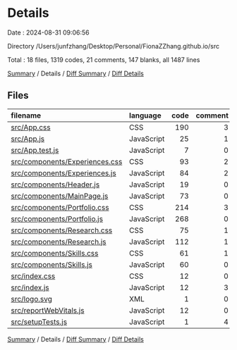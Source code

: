 # Details

Date : 2024-08-31 09:06:56

Directory /Users/junfzhang/Desktop/Personal/FionaZZhang.github.io/src

Total : 18 files,  1319 codes, 21 comments, 147 blanks, all 1487 lines

[Summary](results.md) / Details / [Diff Summary](diff.md) / [Diff Details](diff-details.md)

## Files
| filename | language | code | comment | blank | total |
| :--- | :--- | ---: | ---: | ---: | ---: |
| [src/App.css](/src/App.css) | CSS | 190 | 3 | 33 | 226 |
| [src/App.js](/src/App.js) | JavaScript | 25 | 1 | 2 | 28 |
| [src/App.test.js](/src/App.test.js) | JavaScript | 7 | 0 | 2 | 9 |
| [src/components/Experiences.css](/src/components/Experiences.css) | CSS | 93 | 2 | 15 | 110 |
| [src/components/Experiences.js](/src/components/Experiences.js) | JavaScript | 84 | 2 | 4 | 90 |
| [src/components/Header.js](/src/components/Header.js) | JavaScript | 19 | 0 | 4 | 23 |
| [src/components/MainPage.js](/src/components/MainPage.js) | JavaScript | 73 | 0 | 5 | 78 |
| [src/components/Portfolio.css](/src/components/Portfolio.css) | CSS | 214 | 3 | 32 | 249 |
| [src/components/Portfolio.js](/src/components/Portfolio.js) | JavaScript | 268 | 0 | 8 | 276 |
| [src/components/Research.css](/src/components/Research.css) | CSS | 75 | 1 | 12 | 88 |
| [src/components/Research.js](/src/components/Research.js) | JavaScript | 112 | 1 | 7 | 120 |
| [src/components/Skills.css](/src/components/Skills.css) | CSS | 61 | 1 | 9 | 71 |
| [src/components/Skills.js](/src/components/Skills.js) | JavaScript | 60 | 0 | 6 | 66 |
| [src/index.css](/src/index.css) | CSS | 12 | 0 | 2 | 14 |
| [src/index.js](/src/index.js) | JavaScript | 12 | 3 | 3 | 18 |
| [src/logo.svg](/src/logo.svg) | XML | 1 | 0 | 0 | 1 |
| [src/reportWebVitals.js](/src/reportWebVitals.js) | JavaScript | 12 | 0 | 2 | 14 |
| [src/setupTests.js](/src/setupTests.js) | JavaScript | 1 | 4 | 1 | 6 |

[Summary](results.md) / Details / [Diff Summary](diff.md) / [Diff Details](diff-details.md)